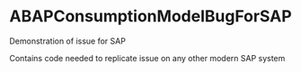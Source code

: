 # ABAPConsumptionModelBugForSAP
Demonstration of issue for SAP

Contains code needed to replicate issue on any other modern SAP system
